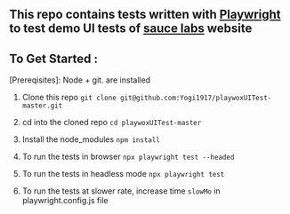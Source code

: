 ## This repo contains tests written with [Playwright](https://playwright.dev/) to test demo UI tests of [sauce labs](https://www.saucedemo.com/) website

## To Get Started :

[Prereqisites]: Node + git. are installed

1. Clone this repo 
`git clone git@github.com:Yogi1917/playwoxUITest-master.git`

2. cd into the cloned repo
`cd playwoxUITest-master`

3. Install the node_modules 
`npm install`

4. To run the tests in browser
`npx playwright test --headed` 

5. To run the tests in headless mode 
`npx playwright test`

6. To run the tests at slower rate, increase time `slowMo` in playwright.config.js file
